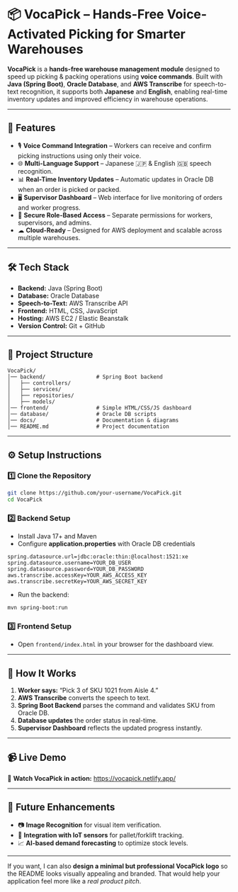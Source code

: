 
# 📦 VocaPick – Hands-Free Voice-Activated Picking for Smarter Warehouses

**VocaPick** is a **hands-free warehouse management module** designed to speed up picking & packing operations using **voice commands**.
Built with **Java (Spring Boot)**, **Oracle Database**, and **AWS Transcribe** for speech-to-text recognition, it supports both **Japanese** and **English**, enabling real-time inventory updates and improved efficiency in warehouse operations.

---

## 🚀 Features

* 🎙 **Voice Command Integration** – Workers can receive and confirm picking instructions using only their voice.
* 🌐 **Multi-Language Support** – Japanese 🇯🇵 & English 🇬🇧 speech recognition.
* 📊 **Real-Time Inventory Updates** – Automatic updates in Oracle DB when an order is picked or packed.
* 🖥 **Supervisor Dashboard** – Web interface for live monitoring of orders and worker progress.
* 🔐 **Secure Role-Based Access** – Separate permissions for workers, supervisors, and admins.
* ☁ **Cloud-Ready** – Designed for AWS deployment and scalable across multiple warehouses.

---

## 🛠 Tech Stack

* **Backend:** Java (Spring Boot)
* **Database:** Oracle Database
* **Speech-to-Text:** AWS Transcribe API
* **Frontend:** HTML, CSS, JavaScript
* **Hosting:** AWS EC2 / Elastic Beanstalk
* **Version Control:** Git + GitHub

---

## 📂 Project Structure

```
VocaPick/
│── backend/                # Spring Boot backend  
│   ├── controllers/  
│   ├── services/  
│   ├── repositories/  
│   ├── models/  
│── frontend/               # Simple HTML/CSS/JS dashboard  
│── database/               # Oracle DB scripts  
│── docs/                   # Documentation & diagrams  
│── README.md               # Project documentation  
```

---

## ⚙️ Setup Instructions

### **1️⃣ Clone the Repository**

```bash
git clone https://github.com/your-username/VocaPick.git
cd VocaPick
```

### **2️⃣ Backend Setup**

* Install Java 17+ and Maven
* Configure **application.properties** with Oracle DB credentials

```properties
spring.datasource.url=jdbc:oracle:thin:@localhost:1521:xe
spring.datasource.username=YOUR_DB_USER
spring.datasource.password=YOUR_DB_PASSWORD
aws.transcribe.accessKey=YOUR_AWS_ACCESS_KEY
aws.transcribe.secretKey=YOUR_AWS_SECRET_KEY
```

* Run the backend:

```bash
mvn spring-boot:run
```

### **3️⃣ Frontend Setup**

* Open `frontend/index.html` in your browser for the dashboard view.

---

## 🎯 How It Works

1. **Worker says:** “Pick 3 of SKU 1021 from Aisle 4.”
2. **AWS Transcribe** converts the speech to text.
3. **Spring Boot Backend** parses the command and validates SKU from Oracle DB.
4. **Database updates** the order status in real-time.
5. **Supervisor Dashboard** reflects the updated progress instantly.

---

## 📹 Live Demo

🎥 **Watch VocaPick in action:** https://vocapick.netlify.app/

---

## 🧠 Future Enhancements

* 📷 **Image Recognition** for visual item verification.
* 🤝 **Integration with IoT sensors** for pallet/forklift tracking.
* 📈 **AI-based demand forecasting** to optimize stock levels.

---

If you want, I can also **design a minimal but professional VocaPick logo** so the README looks visually appealing and branded. That would help your application feel more like a *real product pitch*.

